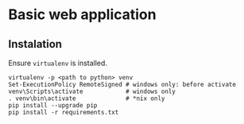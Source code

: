# Basic web application

## Instalation

Ensure `virtualenv` is installed.

```
virtualenv -p <path to python> venv
Set-ExecutionPolicy RemoteSigned # windows only: before activate
venv\Scripts\activate            # windows only
. venv\bin\activate              # *nix only
pip install --upgrade pip
pip install -r requirements.txt
```

